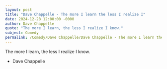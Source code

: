 ```yaml
---
layout: post
title: "Dave Chappelle - The more I learn the less I realize I"
date: 2024-12-28 12:00:00 -0000
author: Dave Chappelle
quote: "The more I learn, the less I realize I know."
subject: Comedy
permalink: /Comedy/Dave Chappelle/Dave Chappelle - The more I learn the less I realize I
---
```


The more I learn, the less I realize I know.

- Dave Chappelle
